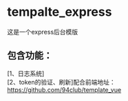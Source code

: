 # tempalte_express
这是一个express后台模版

## 包含功能：

[1、日志系统]<br/>
[2、token的验证、刷新]配合前端地址： https://github.com/94club/template_vue<br/>